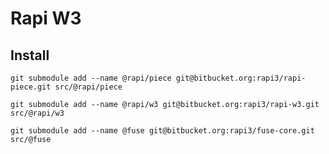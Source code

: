 Rapi W3
=================


## Install
```shell
git submodule add --name @rapi/piece git@bitbucket.org:rapi3/rapi-piece.git src/@rapi/piece

git submodule add --name @rapi/w3 git@bitbucket.org:rapi3/rapi-w3.git src/@rapi/w3

git submodule add --name @fuse git@bitbucket.org:rapi3/fuse-core.git src/@fuse
``` 
